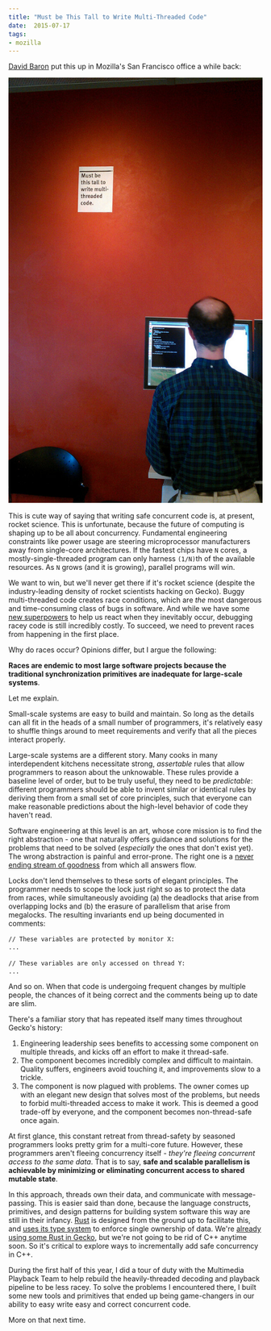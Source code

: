 ```yaml
---
title: "Must be This Tall to Write Multi-Threaded Code"
date:  2015-07-17
tags:
- mozilla
---
```


[David Baron](http://dbaron.org/) put this up in Mozilla's San Francisco office a while back:

![Must be This Tall to Write Multi-threaded Code](/images/posts/thistall.jpg)

This is cute way of saying that writing safe concurrent code is, at present, rocket science. This is unfortunate, because the future of computing is shaping up to be all about concurrency. Fundamental engineering constraints like power usage are steering microprocessor manufacturers away from single-core architectures. If the fastest chips have `N` cores, a mostly-single-threaded program can only harness `(1/N)`th of the available resources. As `N` grows (and it is growing), parallel programs will win.

We want to win, but we'll never get there if it's rocket science (despite the industry-leading density of rocket scientists hacking on Gecko). Buggy multi-threaded code creates race conditions, which are _the_ most dangerous and time-consuming class of bugs in software. And while we have some [new superpowers](http://rr-project.org/) to help us react when they inevitably occur, debugging racey code is still incredibly costly. To succeed, we need to prevent races from happening in the first place.

Why do races occur? Opinions differ, but I argue the following:

__Races are endemic to most large software projects because the traditional synchronization primitives are inadequate for large-scale systems__.

Let me explain.

Small-scale systems are easy to build and maintain. So long as the details can all fit in the heads of a small number of programmers, it's relatively easy to shuffle things around to meet requirements and verify that all the pieces interact properly.

Large-scale systems are a different story. Many cooks in many interdependent kitchens necessitate strong, _assertable_ rules that allow programmers to reason about the unknowable. These rules provide a baseline level of order, but to be truly useful, they need to be _predictable_: different programmers should be able to invent similar or identical rules by deriving them from a small set of core principles, such that everyone can make reasonable predictions about the high-level behavior of code they haven't read.

Software engineering at this level is an art, whose core mission is to find the right abstraction - one that naturally offers guidance and solutions for the problems that need to be solved (_especially_ the ones that don't exist yet). The wrong abstraction is painful and error-prone. The right one is a [never ending stream of goodness](https://bugzilla.mozilla.org/show_bug.cgi?id=cpg) from which all answers flow.

Locks don't lend themselves to these sorts of elegant principles. The programmer needs to scope the lock just right so as to protect the data from races, while simultaneously avoiding (a) the deadlocks that arise from overlapping locks and (b) the erasure of parallelism that arise from megalocks. The resulting invariants end up being documented in comments:

    // These variables are protected by monitor X:
    ...

    // These variables are only accessed on thread Y:
    ...

And so on. When that code is undergoing frequent changes by multiple people, the chances of it being correct and the comments being up to date are slim.

There's a familiar story that has repeated itself many times throughout Gecko's history:

1. Engineering leadership sees benefits to accessing some component on multiple threads, and kicks off an effort to make it thread-safe.
2. The component becomes incredibly complex and difficult to maintain. Quality suffers, engineers avoid touching it, and improvements slow to a trickle.
3. The component is now plagued with problems. The owner comes up with an elegant new design that solves most of the problems, but needs to forbid multi-threaded access to make it work. This is deemed a good trade-off by everyone, and the component becomes non-thread-safe once again.

At first glance, this constant retreat from thread-safety by seasoned programmers looks pretty grim for a multi-core future. However, these programmers aren't fleeing concurrency itself - _they're fleeing concurrent access to the same data_. That is to say, __safe and scalable parallelism is achievable by minimizing or eliminating concurrent access to shared mutable state__.

In this approach, threads own their data, and communicate with message-passing. This is easier said than done, because the language constructs, primitives, and design patterns for building system software this way are still in their infancy. [Rust](http://rustlang.org/) is designed from the ground up to facilitate this, and [uses its type system](http://doc.rust-lang.org/book/concurrency.html) to enforce single ownership of data. We're [already using some Rust in Gecko](https://news.ycombinator.com/item?id=9740429), but we're not going to be rid of C++ anytime soon. So it's critical to explore ways to incrementally add safe concurrency in C++.

During the first half of this year, I did a tour of duty with the Multimedia Playback Team to help rebuild the heavily-threaded decoding and playback pipeline to be less racey. To solve the problems I encountered there, I built some new tools and primitives that ended up being game-changers in our ability to easy write easy and correct concurrent code.

More on that next time.
